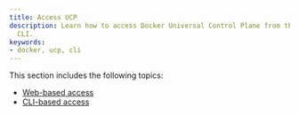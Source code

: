 ```yaml
---
title: Access UCP
description: Learn how to access Docker Universal Control Plane from the web and the
  CLI.
keywords:
- docker, ucp, cli
---
```


This section includes the following topics:

* [Web-based access](web-based-access.md)
* [CLI-based access](cli-based-access.md)
